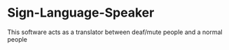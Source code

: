 # Sign-Language-Speaker
This software acts as a translator between deaf/mute people and a normal people
